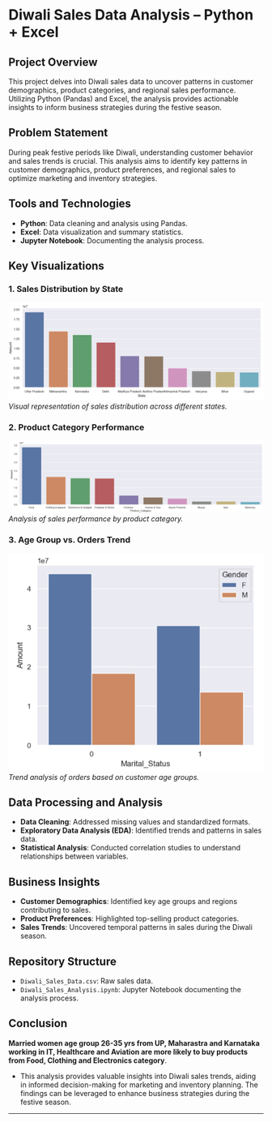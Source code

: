 # Diwali Sales Data Analysis – Python + Excel

## Project Overview
This project delves into Diwali sales data to uncover patterns in customer demographics, product categories, and regional sales performance. Utilizing Python (Pandas) and Excel, the analysis provides actionable insights to inform business strategies during the festive season.

## Problem Statement
During peak festive periods like Diwali, understanding customer behavior and sales trends is crucial. This analysis aims to identify key patterns in customer demographics, product preferences, and regional sales to optimize marketing and inventory strategies.

## Tools and Technologies
- **Python**: Data cleaning and analysis using Pandas.
- **Excel**: Data visualization and summary statistics.
- **Jupyter Notebook**: Documenting the analysis process.

## Key Visualizations
### 1. Sales Distribution by State
![Sales Distribution by State](https://github.com/BasheerShaik5/Diwali-Sales-Analysis/blob/main/Screenshot%202025-09-06%20141220.png)
*Visual representation of sales distribution across different states.*

### 2. Product Category Performance
![Product Category Performance](https://github.com/BasheerShaik5/Diwali-Sales-Analysis/blob/main/Screenshot%202025-09-06%20141426.png)
*Analysis of sales performance by product category.*

### 3. Age Group vs. Orders Trend
![Age Group vs. Orders Trend](https://github.com/BasheerShaik5/Diwali-Sales-Analysis/blob/main/Screenshot%202025-09-06%20141639.png)
*Trend analysis of orders based on customer age groups.*

## Data Processing and Analysis
- **Data Cleaning**: Addressed missing values and standardized formats.
- **Exploratory Data Analysis (EDA)**: Identified trends and patterns in sales data.
- **Statistical Analysis**: Conducted correlation studies to understand relationships between variables.

## Business Insights
- **Customer Demographics**: Identified key age groups and regions contributing to sales.
- **Product Preferences**: Highlighted top-selling product categories.
- **Sales Trends**: Uncovered temporal patterns in sales during the Diwali season.

## Repository Structure
- `Diwali_Sales_Data.csv`: Raw sales data.
- `Diwali_Sales_Analysis.ipynb`: Jupyter Notebook documenting the analysis process.

## Conclusion
**Married women age group 26-35 yrs from UP, Maharastra and Karnataka working in IT, Healthcare and Aviation are more likely to buy products from Food, Clothing and Electronics category**.
- This analysis provides valuable insights into Diwali sales trends, aiding in informed decision-making for marketing and inventory planning. The findings can be leveraged to enhance business strategies during the festive season.

---
